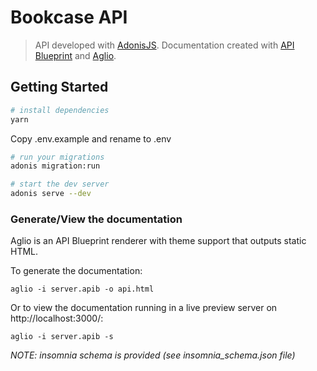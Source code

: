 # Bookcase API

> API developed with [AdonisJS](https://adonisjs.com/).
> Documentation created with [API Blueprint](https://apiblueprint.org/) and [Aglio](https://github.com/danielgtaylor/aglio).

## Getting Started

```bash
# install dependencies
yarn
```

Copy .env.example and rename to .env

```bash
# run your migrations
adonis migration:run

# start the dev server
adonis serve --dev
```

### Generate/View the documentation

Aglio is an API Blueprint renderer with theme support that outputs static HTML.

To generate the documentation:

```
aglio -i server.apib -o api.html
```

Or to view the documentation running in a live preview server on http://localhost:3000/:

```
aglio -i server.apib -s
```

_NOTE: insomnia schema is provided (see insomnia_schema.json file)_
